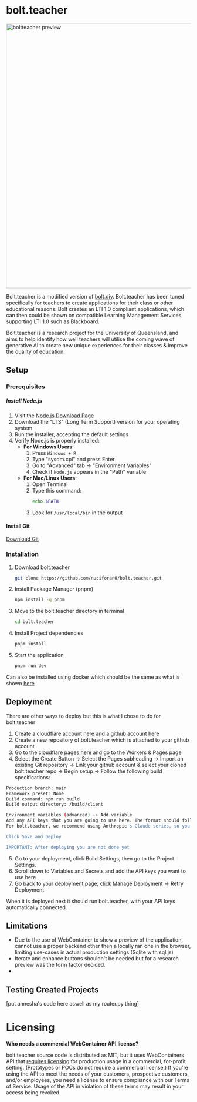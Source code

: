 # bolt.teacher

<img width="1408" height="721" alt="boltteacher preview" src="https://github.com/user-attachments/assets/35f69858-a8ff-4c89-bbf6-38c8213d914d" />

Bolt.teacher is a modified version of [bolt.diy](https://github.com/stackblitz-labs/bolt.diy). 
Bolt.teacher has been tuned specifically for teachers to create applications for their class or other educational reasons. Bolt creates an LTI 1.0 compliant applications, which can then could be shown on compatible Learning Management Services supporting LTI 1.0 such as Blackboard.

Bolt.teacher is a research project for the University of Queensland, and aims to help identify how well teachers will utilise the coming wave of generative AI to create new unique experiences for their classes & improve the quality of education. 

## Setup

### Prerequisites
  ##### Install Node.js
  
  1. Visit the [Node.js Download Page](https://nodejs.org/en/download/)
  2. Download the "LTS" (Long Term Support) version for your operating system
  3. Run the installer, accepting the default settings
  4. Verify Node.js is properly installed:
     - **For Windows Users**:
       1. Press `Windows + R`
       2. Type "sysdm.cpl" and press Enter
       3. Go to "Advanced" tab → "Environment Variables"
       4. Check if `Node.js` appears in the "Path" variable
     - **For Mac/Linux Users**:
       1. Open Terminal
       2. Type this command:
          ```bash
          echo $PATH
          ```
       3. Look for `/usr/local/bin` in the output


  #### Install Git
  [Download Git](https://git-scm.com/downloads)
  
### Installation
  1. Download bolt.teacher
       ```bash
       git clone https://github.com/nuciforan0/bolt.teacher.git
       ```
  2. Install Package Manager (pnpm)
      ```bash
      npm install -g pnpm
      ```
  3.   Move to the bolt.teacher directory in terminal
        ```bash
       cd bolt.teacher
       ```
  4.   Install Project dependencies
       ```bash
       pnpm install
       ```
  5.   Start the application
       ```bash
       pnpm run dev
       ```
       
Can also be installed using docker which should be the same as what is shown [here](https://github.com/stackblitz-labs/bolt.diy?tab=readme-ov-file#option-2-using-docker)

## Deployment
  There are other ways to deploy but this is what I chose to do for bolt.teacher
  1. Create a cloudflare account [here](https://pages.cloudflare.com/) and a github account [here](https://github.com/) 
  2. Create a new repository of bolt.teacher which is attached to your github account
  3. Go to the cloudflare pages [here](https://pages.cloudflare.com/) and go to the Workers & Pages page
  4. Select the Create Button -> Select the Pages subheading -> Import an existing Git repository -> Link your github account & select your cloned bolt.teacher repo -> Begin setup -> Follow the following build specifications:
  ```bash
  Production branch: main
  Framework preset: None
  Build command: npm run build
  Build output directory: /build/client

  Environment variables (advanced) -> Add variable
  Add any API keys that you are going to use here. The format should follow the format shown in [.env.example file](https://github.com/nuciforan0/bolt.teacher/blob/main/.env.example)
  For bolt.teacher, we recommend using Anthropic's Claude series, so you should have an ANTHROPIC_API_KEY

  Click Save and Deploy

  IMPORTANT: After deploying you are not done yet
  ```
  
  5. Go to your deployment, click Build Settings, then go to the Project Settings. 
  6. Scroll down to Variables and Secrets and add the API keys you want to use here
  7. Go back to your deployment page, click Manage Deployment -> Retry Deployment

When it is deployed next it should run bolt.teacher, with your API keys automatically connected.


## Limitations
  - Due to the use of WebContainer to show a preview of the application, cannot use a proper backend other then a locally ran one in the browser, limiting use-cases in actual production settings (Sqlite with sql.js)
  - Iterate and enhance buttons shouldn't be needed but for a research preview was the form factor decided.
  - 

## Testing Created Projects 
[put annesha's code here aswell as my router.py thing] 

# Licensing
**Who needs a commercial WebContainer API license?**

bolt.teacher source code is distributed as MIT, but it uses WebContainers API that [requires licensing](https://webcontainers.io/enterprise) for production usage in a commercial, for-profit setting. (Prototypes or POCs do not require a commercial license.) If you're using the API to meet the needs of your customers, prospective customers, and/or employees, you need a license to ensure compliance with our Terms of Service. Usage of the API in violation of these terms may result in your access being revoked.
